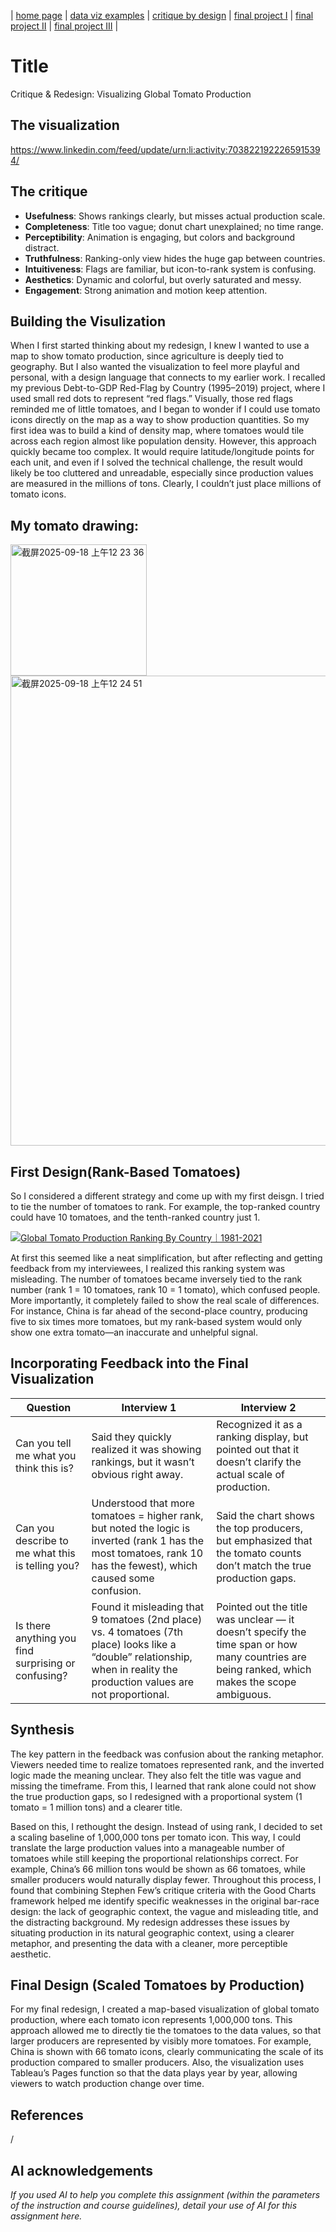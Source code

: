 | [home page](https://cmustudent.github.io/tswd-portfolio-templates/) | [data viz examples](dataviz-examples) | [critique by design](critique-by-design) | [final project I](final-project-part-one) | [final project II](final-project-part-two) | [final project III](final-project-part-three) |

# Title
Critique & Redesign: Visualizing Global Tomato Production

## The visualization
https://www.linkedin.com/feed/update/urn:li:activity:7038221922265915394/ 

## The critique
- **Usefulness**: Shows rankings clearly, but misses actual production scale.  
- **Completeness**: Title too vague; donut chart unexplained; no time range.  
- **Perceptibility**: Animation is engaging, but colors and background distract.  
- **Truthfulness**: Ranking-only view hides the huge gap between countries.  
- **Intuitiveness**: Flags are familiar, but icon-to-rank system is confusing.  
- **Aesthetics**: Dynamic and colorful, but overly saturated and messy.  
- **Engagement**: Strong animation and motion keep attention.
  
## Building the Visulization

When I first started thinking about my redesign, I knew I wanted to use a map to show tomato production, since agriculture is deeply tied to geography. But I also wanted the visualization to feel more playful and personal, with a design language that connects to my earlier work. I recalled my previous Debt-to-GDP Red-Flag by Country (1995–2019) project, where I used small red dots to represent “red flags.” Visually, those red flags reminded me of little tomatoes, and I began to wonder if I could use tomato icons directly on the map as a way to show production quantities. So my first idea was to build a kind of density map, where tomatoes would tile across each region almost like population density. However, this approach quickly became too complex. It would require latitude/longitude points for each unit, and even if I solved the technical challenge, the result would likely be too cluttered and unreadable, especially since production values are measured in the millions of tons. Clearly, I couldn’t just place millions of tomato icons.

## My tomato drawing: 
<img width="218" height="210" alt="截屏2025-09-18 上午12 23 36" src="https://github.com/user-attachments/assets/ec9590f0-feba-4fea-8ff1-22eed25bdfce" />
<img width="887" height="752" alt="截屏2025-09-18 上午12 24 51" src="https://github.com/user-attachments/assets/2c04f119-5b36-4ba3-88ce-971dc8fdeb5a" />

## First Design(Rank-Based Tomatoes)

So I considered a different strategy and come up with my first deisgn. I tried to tie the number of tomatoes to rank. For example, the top-ranked country could have 10 tomatoes, and the tenth-ranked country just 1. 

<div class='tableauPlaceholder' id='viz1758169053343' style='position: relative'><noscript><a href='#'><img alt='Global Tomato Production Ranking By Country｜1981-2021 ' src='https:&#47;&#47;public.tableau.com&#47;static&#47;images&#47;2K&#47;2KY6GRB85&#47;1_rss.png' style='border: none' /></a></noscript><object class='tableauViz'  style='display:none;'><param name='host_url' value='https%3A%2F%2Fpublic.tableau.com%2F' /> <param name='embed_code_version' value='3' /> <param name='path' value='shared&#47;2KY6GRB85' /> <param name='toolbar' value='yes' /><param name='static_image' value='https:&#47;&#47;public.tableau.com&#47;static&#47;images&#47;2K&#47;2KY6GRB85&#47;1.png' /> <param name='animate_transition' value='yes' /><param name='display_static_image' value='yes' /><param name='display_spinner' value='yes' /><param name='display_overlay' value='yes' /><param name='display_count' value='yes' /><param name='language' value='en-US' /><param name='filter' value='publish=yes' /></object></div>                
<script type='text/javascript'>                    
  var divElement = document.getElementById('viz1758169053343');                    
  var vizElement = divElement.getElementsByTagName('object')[0];                    
  vizElement.style.width='100%';vizElement.style.height=(divElement.offsetWidth*0.75)+'px';                    
  var scriptElement = document.createElement('script');                    
  scriptElement.src = 'https://public.tableau.com/javascripts/api/viz_v1.js';                    
  vizElement.parentNode.insertBefore(scriptElement, vizElement);                
</script>

At first this seemed like a neat simplification, but after reflecting and getting feedback from my interviewees, I realized this ranking system was misleading. The number of tomatoes became inversely tied to the rank number (rank 1 = 10 tomatoes, rank 10 = 1 tomato), which confused people. More importantly, it completely failed to show the real scale of differences. For instance, China is far ahead of the second-place country, producing five to six times more tomatoes, but my rank-based system would only show one extra tomato—an inaccurate and unhelpful signal.

## Incorporating Feedback into the Final Visualization
| Question | Interview 1 | Interview 2 |
|----------|-------------|-------------|
|Can you tell me what you think this is?|Said they quickly realized it was showing rankings, but it wasn’t obvious right away.|Recognized it as a ranking display, but pointed out that it doesn’t clarify the actual scale of production.|
|Can you describe to me what this is telling you?|Understood that more tomatoes = higher rank, but noted the logic is inverted (rank 1 has the most tomatoes, rank 10 has the fewest), which caused some confusion.|Said the chart shows the top producers, but emphasized that the tomato counts don’t match the true production gaps.|
|Is there anything you find surprising or confusing?|Found it misleading that 9 tomatoes (2nd place) vs. 4 tomatoes (7th place) looks like a “double” relationship, when in reality the production values are not proportional.|Pointed out the title was unclear — it doesn’t specify the time span or how many countries are being ranked, which makes the scope ambiguous.|

## Synthesis
The key pattern in the feedback was confusion about the ranking metaphor. Viewers needed time to realize tomatoes represented rank, and the inverted logic made the meaning unclear. They also felt the title was vague and missing the timeframe. From this, I learned that rank alone could not show the true production gaps, so I redesigned with a proportional system (1 tomato = 1 million tons) and a clearer title.

Based on this, I rethought the design. Instead of using rank, I decided to set a scaling baseline of 1,000,000 tons per tomato icon. This way, I could translate the large production values into a manageable number of tomatoes while still keeping the proportional relationships correct. For example, China’s 66 million tons would be shown as 66 tomatoes, while smaller producers would naturally display fewer.
Throughout this process, I found that combining Stephen Few’s critique criteria with the Good Charts framework helped me identify specific weaknesses in the original bar-race design: the lack of geographic context, the vague and misleading title, and the distracting background. My redesign addresses these issues by situating production in its natural geographic context, using a clearer metaphor, and presenting the data with a cleaner, more perceptible aesthetic.

## Final Design (Scaled Tomatoes by Production)

For my final redesign, I created a map-based visualization of global tomato production, where each tomato icon represents 1,000,000 tons. This approach allowed me to directly tie the tomatoes to the data values, so that larger producers are represented by visibly more tomatoes. For example, China is shown with 66 tomato icons, clearly communicating the scale of its production compared to smaller producers. Also, the visualization uses Tableau’s Pages function so that the data plays year by year, allowing viewers to watch production change over time.


## References
/

## AI acknowledgements
_If you used AI to help you complete this assignment (within the parameters of the instruction and course guidelines), detail your use of AI for this assignment here._


